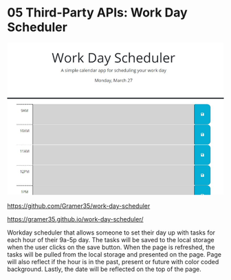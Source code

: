 # 05 Third-Party APIs: Work Day Scheduler

![work-day-scheduler](assets/images/scheduler.JPG)

https://github.com/Gramer35/work-day-scheduler

https://gramer35.github.io/work-day-scheduler/

Workday scheduler that allows someone to set their day up with tasks for each hour of their 9a-5p day. The tasks will be saved to the local storage when the user clicks on the save button. When the page is refreshed, the tasks will be pulled from the local storage and presented on the page. Page will also reflect if the hour is in the past, present or future with color coded background. Lastly, the date will be reflected on the top of the page. 